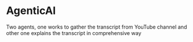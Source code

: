 # AgenticAI
Two agents, one works to gather the transcript from YouTube channel and other one explains the transcript in comprehensive way
